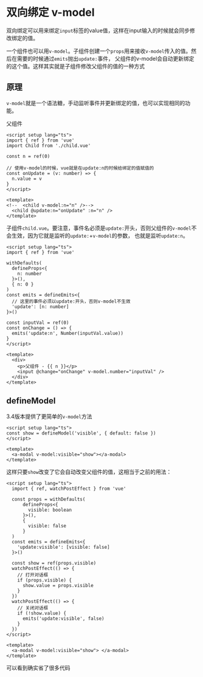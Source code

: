 # 双向绑定 v-model

双向绑定可以用来绑定`input`标签的value值，这样在input输入的时候就会同步修改绑定的值。

一个组件也可以用`v-model`。子组件创建一个`props`用来接收`v-model`传入的值。然后在需要的时候通过`emits`抛出`update:`事件，
父组件的v-model会自动更新绑定的这个值。这样其实就是子组件修改父组件的值的一种方式


## 原理

`v-model`就是一个语法糖，手动监听事件并更新绑定的值，也可以实现相同的功能。

父组件

```vue
<script setup lang="ts">
import { ref } from 'vue'
import Child from './child.vue'

const n = ref(0)

// 使用v-model的时候，vue就是在update:n的时候给绑定的值赋值的
const onUpdate = (v: number) => {
  n.value = v
}
</script>

<template>
<!--  <child v-model:n="n" />-->
  <child @update:n="onUpdate" :n="n" />
</template>
```

子组件`child.vue`。要注意，事件名必须是`update:`开头，否则父组件的`v-model`不会生效，因为它就是监听的`update:`+`v-model`的参数，
也就是监听`update:n`。

```vue
<script setup lang="ts">
import { ref } from 'vue'

withDefaults(
  defineProps<{
    n: number
  }>(),
  { n: 0 }
)
const emits = defineEmits<{
  // 这里的事件必须以update:开头，否则v-model不生效
  'update': [n: number]
}>()

const inputVal = ref(0)
const onChange = () => {
  emits('update:n', Number(inputVal.value))
}
</script>

<template>
  <div>
    <p>父组件 - {{ n }}</p>
    <input @change="onChange" v-model.number="inputVal" />
  </div>
</template>
```

## defineModel

3.4版本提供了更简单的`v-model`方法

```vue
<script setup lang="ts">
const show = defineModel('visible', { default: false })
</script>

<template>
  <a-modal v-model:visible="show"></a-modal>
</template>
```

这样只要`show`改变了它会自动改变父组件的值，这相当于之前的用法：

```vue
<script setup lang="ts">
  import { ref, watchPostEffect } from 'vue'

  const props = withDefaults(
      defineProps<{
        visible: boolean
      }>(),
      {
        visible: false
      }
  )
  const emits = defineEmits<{
    'update:visible': [visible: false]
  }>()
  
  const show = ref(props.visible)
  watchPostEffect(() => {
    // 打开对话框
    if (props.visible) {
      show.value = props.visible
    }
  })
  watchPostEffect(() => {
    // 关闭对话框
    if (!show.value) {
      emits('update:visible', false)
    }
  })
</script>

<template>
  <a-modal v-model:visible="show"> </a-modal>
</template>
```

可以看到确实省了很多代码